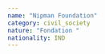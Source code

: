 ```yaml
---
name: "Nipman Foundation"
category: civil_society
nature: "Fondation "
nationality: IND
---
```

    